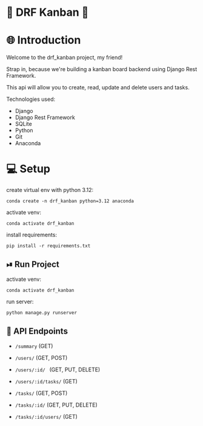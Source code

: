 # 🚀 DRF Kanban 🚀

# 🌐 Introduction

Welcome to the drf_kanban project, my friend!

Strap in, because we're building a kanban board backend using Django Rest Framework.

This api will allow you to create, read, update and delete users and tasks.

Technologies used:

- Django
- Django Rest Framework
- SQLite
- Python
- Git
- Anaconda

# 💻 Setup

create virtual env with python 3.12:

```
conda create -n drf_kanban python=3.12 anaconda
```

activate venv:

```
conda activate drf_kanban
```

install requirements:

```
pip install -r requirements.txt
```

## ⏯ Run Project

activate venv:

```
conda activate drf_kanban
```

run server:

```
python manage.py runserver
```

## 📝 API Endpoints

- ```/summary```
  (GET)


- ```/users/```
    (GET, POST)
- ```/users/:id/ ```
    (GET, PUT, DELETE)
- ```/users/:id/tasks/```
    (GET)


- ```/tasks/```
    (GET, POST)
- ```/tasks/:id/```
    (GET, PUT, DELETE)
- ```/tasks/:id/users/```
    (GET)

